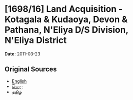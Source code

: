# [1698/16] Land Acquisition - Kotagala & Kudaoya, Devon & Pathana, N'Eliya D/S Division, N'Eliya District

**Date:** 2011-03-23

## Original Sources

- [English](https://documents.gov.lk/view/extra-gazettes/2011/3/1698-16_E.pdf)
- [සිංහල](https://documents.gov.lk/view/extra-gazettes/2011/3/1698-16_S.pdf)
- [தமிழ்](https://documents.gov.lk/view/extra-gazettes/2011/3/1698-16_T.pdf)
